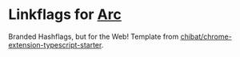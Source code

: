 # Linkflags for [Arc](https://arc.net)

Branded Hashflags, but for the Web! Template from [chibat/chrome-extension-typescript-starter](https://github.com/chibat/chrome-extension-typescript-starter).
